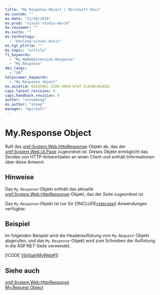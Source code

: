 ```yaml
---
title: "My.Response Object | Microsoft Docs"
ms.custom: ""
ms.date: "11/16/2016"
ms.prod: "visual-studio-dev14"
ms.reviewer: ""
ms.suite: ""
ms.technology: 
  - "devlang-visual-basic"
ms.tgt_pltfrm: ""
ms.topic: "article"
f1_keywords: 
  - "My.MyWebExtension.Response"
  - "My.Response"
dev_langs: 
  - "VB"
helpviewer_keywords: 
  - "My.Response object"
ms.assetid: 626359bc-3165-40b4-bfaf-2c610e26eb5b
caps.latest.revision: 9
caps.handback.revision: 9
author: "stevehoag"
ms.author: "shoag"
manager: "wpickett"
---
```

# My.Response Object
Ruft das <xref:System.Web.HttpResponse>\-Objekt ab, das der <xref:System.Web.UI.Page> zugeordnet ist.  Dieses Objekt ermöglicht das Senden von HTTP\-Antwortdaten an einen Client und enthält Informationen über diese Antwort.  
  
## Hinweise  
 Das `My.Response`\-Objekt enthält das aktuelle <xref:System.Web.HttpResponse>\-Objekt, das der Seite zugeordnet ist.  
  
 Das `My.Response`\-Objekt ist nur für [!INCLUDE[vstecasp](../../../csharp/language-reference/preprocessor-directives/includes/vstecasp_md.md)]\-Anwendungen verfügbar.  
  
## Beispiel  
 Im folgenden Beispiel wird die Headerauflistung vom `My.Request`\-Objekt abgerufen, und das `My.Response`\-Objekt wird zum Schreiben der Auflistung in die ASP.NET\-Seite verwendet.  
  
 [!CODE [VbVbalrMyWeb#1](../CodeSnippet/VS_Snippets_VBCSharp/VbVbalrMyWeb#1)]  
  
## Siehe auch  
 <xref:System.Web.HttpResponse>   
 [My.Request Object](../../../visual-basic/language-reference/objects/my-request-object.md)